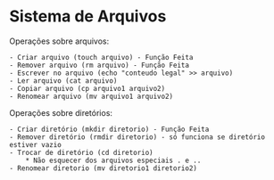 # Sistema de Arquivos
 
Operações sobre arquivos:

    - Criar arquivo (touch arquivo) - Função Feita
    - Remover arquivo (rm arquivo) - Função Feita
    - Escrever no arquivo (echo "conteudo legal" >> arquivo)
    - Ler arquivo (cat arquivo)
    - Copiar arquivo (cp arquivo1 arquivo2)
    - Renomear arquivo (mv arquivo1 arquivo2)

Operações sobre diretórios:

    - Criar diretório (mkdir diretorio) - Função Feita
    - Remover diretório (rmdir diretorio) - só funciona se diretório estiver vazio
    - Trocar de diretório (cd diretorio)
        * Não esquecer dos arquivos especiais . e .. 
    - Renomear diretorio (mv diretorio1 diretorio2)
